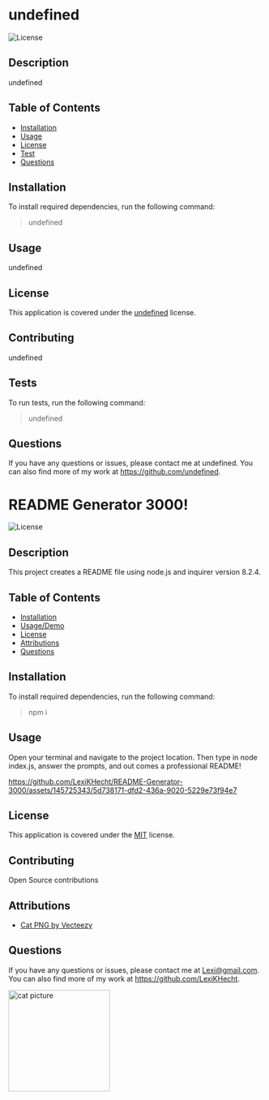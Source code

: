 
  # undefined
  ![License](https://img.shields.io/badge/License-undefined-blue.svg)

  ## Description

  undefined

  ## Table of Contents

  * [Installation](#installation)
  * [Usage](#usage)
  * [License](#license)
  * [Test](#tests)
  * [Questions](#questions)

  ## Installation

  To install required dependencies, run the following command:
  > undefined

  ## Usage

  undefined

  ## License

  This application is covered under the [undefined](LICENSE) license.

  ## Contributing

  undefined

  ## Tests

  To run tests, run the following command:
  > undefined

  ## Questions

  If you have any questions or issues, please contact me at undefined. You can also find more of my work at https://github.com/undefined.




  # README Generator 3000!
  ![License](https://img.shields.io/badge/License-MIT-blue.svg)

  ## Description

  This project creates a README file using node.js and inquirer version 8.2.4.

  ## Table of Contents

  * [Installation](#installation)
  * [Usage/Demo](#usage)
  * [License](#license)
  * [Attributions](#attributions)
  * [Questions](#questions)

  ## Installation

  To install required dependencies, run the following command:
  > npm i

  ## Usage

  Open your terminal and navigate to the project location. Then type in node index.js, answer the prompts, and out comes a professional README!

https://github.com/LexiKHecht/README-Generator-3000/assets/145725343/5d738171-dfd2-436a-9020-5229e73f94e7

  ## License

  This application is covered under the [MIT](LICENSE) license.

  ## Contributing

  Open Source contributions

  ## Attributions
  
  - [Cat PNG by Vecteezy](https://www.vecteezy.com/free-png/dog)

  ## Questions

  If you have any questions or issues, please contact me at Lexi@gmail.com. You can also find more of my work at https://github.com/LexiKHecht.

<img width= 200px src="./cat01.png" alt="cat picture"></img>

  
